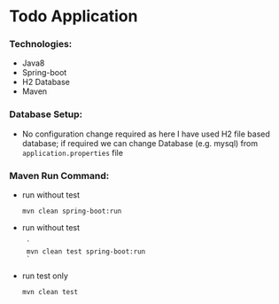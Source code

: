 # Todo Application

### Technologies:

- Java8
- Spring-boot
- H2 Database
- Maven


### Database Setup:
- No configuration change required as here I have used H2 file based database; if required we can change Database (e.g. mysql) from  `application.properties` file

### Maven Run Command:

- run without test

    `
    mvn clean spring-boot:run
    `
- run without test
	
	   `
	   mvn clean test spring-boot:run
	   `
    
- run test only

    `
    mvn clean test
    `
